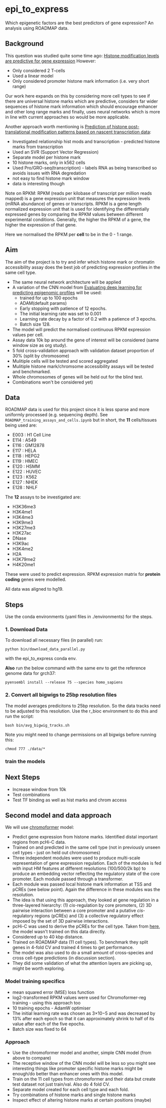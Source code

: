 # epi_to_express
Which epigenetic factors are the best predictors of gene expression? An analysis using ROADMAP data.

## Background
This question was studied quite some time ago: [
Histone modification levels are predictive for gene expression](https://www.pnas.org/doi/10.1073/pnas.0909344107#:~:text=Using%20the%20trained%20model%20parameters,0.82%2C%20respectively)
However:
* Only considered 2 T-cells
* Used a linear model
* Only considered promoter histone mark information (i.e. very short range)

Our work here expands on this by considering more cell types to see if there are universal histone marks
which are predictive, considers far wider sequences of histone mark information which should encourage
enhancer and other long range marks and finally, uses neural networks which is more in line with current
approaches so would be more applicable.

Another approach worth mentioning is 
[Prediction of histone post-translational modification patterns based on nascent transcription data](https://www.nature.com/articles/s41588-022-01026-x):
* Investigated relationship hist mods and transcription - predicted histone marks from transcription
* Used an SVR (Support Vector Regression)
* Separate model per histone mark
* 10 histone marks, only in k562 cells
* Used Pro/GRO-seq(transcription) - labels RNA as being transcribed so avoids issues with RNA degredation
* not easy to find histone mark window
* data is interesting though

Note on RPKM: RPKM (reads per kilobase of transcript per million reads mapped) is a gene expression unit 
that measures the expression levels (mRNA abundance) of genes or transcripts. RPKM is a gene length 
normalized expression unit that is used for identifying the differentially expressed genes by comparing 
the RPKM values between different experimental conditions. Generally, the higher the RPKM of a gene, 
the higher the expression of that gene. 

Here we normalised the RPKM per **cell** to be in the 0 - 1 range.

## Aim
The aim of the project is to try and infer which histone mark or chromatin accessibility assay
does the best job of predicting expression profiles in the same cell type.

* The same neural network architecture will be applied
* A variation of the CNN model from [Evaluating deep learning for predicting epigenomic profiles](https://www.biorxiv.org/content/10.1101/2022.04.29.490059v1.full) 
will be used: 
    * trained for up to 100 epochs 
    * ADAM(default params)
    * Early stopping with patience of 12 epochs.
    * The initial learning rate was set to 0.001 
    * Learning rate decay by a factor of 0.2 with a patience of 3 epochs. 
    * Batch size 128.
* The model will predict the normalised continuous RPKM expression values per cell.
* Assay data 10k bp around the gene of interest will be considered (same window size as org study).
* 5 fold cross-validation approach with validation dataset proportion of 30% (split by chromosome)
* Mulitiple cells will be tested and scored aggregated
* Mulitiple histone mark/chromsome accessibility assays will be tested and benchmarked.
* Whole chromosomes of genes will be held out for the blind test.
* Combinations won't be considered yet)

## Data
ROADMAP data is used for this project since it is less sparse and more uniformly processed (e.g.
sequencing depth). See `ROADMAP_training_assays_and_cells.ipynb` but in short, the **11** cells/tissues 
being used are:
* E003 : H1 Cell Line
* E114 : A549
* E116 : GM12878
* E117 : HELA
* E118 : HEPG2
* E119 : HMEC
* E120 : HSMM
* E122 : HUVEC
* E123 : K562
* E127 : NHEK
* E128 : NHLF

The **12** assays to be investigated are:
* H3K36me3
* H3K4me1
* H3K4me3
* H3K9me3
* H3K27me3
* H3K27ac
* DNase
* H3K9ac
* H3K4me2
* H2A
* H3K79me2
* H4K20me1

These were used to predict expression. RPKM expression matrix for **protein coding** genes were modelled.

All data was aligned to hg19.

## Steps

Use the conda environments (yaml files in ./environments) for the steps.

### 1. Download Data

To download all necessary files (in parallel) run:

```
python bin/download_data_parallel.py
```

with the epi_to_express conda env.

**Also** run the below command with the same env to get the reference genome data for grch37:

```
pyensembl install --release 75 --species homo_sapiens
```

### 2. Convert all bigwigs to 25bp resolution files

The model averages predicitons to 25bp resolution. So the data tracks need to be
adjusted to this resolution. Use the r_bioc environment to do this and run the script:

```
bash bin/avg_bigwig_tracks.sh
```

Note you might need to change permissions on all bigwigs before running this:

```
chmod 777 ./data/*
```

### train the models


## Next Steps
* Increase window from 10k
* Test combinations
* Test TF binding as well as hist marks and chrom access


## Second model and data approach

We will use [chromoformer](https://www.nature.com/articles/s41467-022-34152-5) model:
* Predict gene expression from histone marks. Identified distal important regions from pcHi-C data.
* Trained on and predicted in the same cell type (not in previously unseen cell types - just on held out chromosomes)
* Three independent modules were used to produce multi-scale representation of gene expression regulation. Each of the modules is fed with input HM features at different resolutions (100/500/2k bp) to produce an embedding vector reflecting the regulatory state of the core promoter. Each module passed through a transformer.
* Each module was passed local histone mark information at TSS and pCREs (see below point). Again the difference in these modules was the resolution.
* The idea is that using this approach, they looked at gene regulation in a three-layered hierarchy: (1) _cis_-regulation by core promoters, (2) 3D pairwise interaction between a core promoter and a putative _cis_-regulatory regions (pCREs) and (3) a collective regulatory effect imposed by the set of 3D pairwise interactions.
* pcHi-C was used to derive the pCREs for the cell type. Taken from [here](https://www.nature.com/articles/s41588-019-0494-8), the model wasn't trained on this data directly.
* Considered up to 40 kbp distance.
* Trained on ROADMAP data (11 cell types). To benchmark they split genes in 4-fold CV and trained 4 times to get performance. 
* The model was also used to do a small amount of cross-species and cross cell-type predictions (in discussion section).
* They did some validation of what the attention layers are picking up, might be worth exploring.

### Model training specifics
* mean squared error (MSE) loss function
* log2-transformed RPKM values were used for Chromoformer-reg training - using this approach too 
* 10 training epochs - AdamW optimiser
* The initial learning rate was chosen as 3×10−5 and was decreased by 13% after each epoch so that
it can approximately shrink to half of its value after each of the five epochs.
* Batch size was fixed to 64


### Approach

* Use the chromoformer model and another, simple CNN model (from above to compare)
* The receptive window of the CNN model will be less so you might see interesting things 
like promoter specific histone marks might be enough/do better than enhancer ones with this model.
* Train on the 11 cell types from chromoformer and their data but create test dataset 
not just train/val. Also do 4 fold CV.
* Separate model created for each cell type and each fold.
* Try combinations of histone marks and single histone marks
* Inspect effect of altering histone marks at certain positions (maybe)

